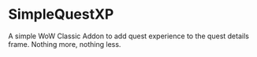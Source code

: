 # SimpleQuestXP
 
A simple WoW Classic Addon to add quest experience to the quest details frame. Nothing more, nothing less.